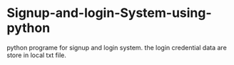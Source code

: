 # Signup-and-login-System-using-python
python programe for signup and login system. the login credential data are store in local txt file.

